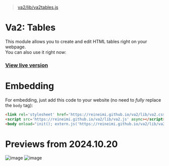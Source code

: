 > [va2/lib/va2tables.js](https://github.com/reineimi/va2/blob/main/lib/va2tables.js)
# Va2: Tables
This module allows you to create and edit HTML tables right on your webpage.<br>
You can also use it right now:<br>

### [View live version](https://reineimi.github.io/va2tables/)
#
# Embedding
For embedding, just add this code to your website (no need to *fully* replace the `body` tag):
```html
<link rel='stylesheet' href='https://reineimi.github.io/va2/lib/va2.css'>
<script src='https://reineimi.github.io/va2/lib/va2.js' async></script>
<body onload="init(); extern.js('https://reineimi.github.io/va2/lib/va2tables.js', 'va2tables')"></body>
```
#
# Previews from 2024.10.20
![image](https://github.com/user-attachments/assets/6a4f58a8-4e0b-4b2a-befa-f848c24efcf1)
![image](https://github.com/user-attachments/assets/3cedcb6e-9366-4c56-9e80-d7659d1984dd)
